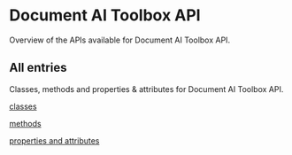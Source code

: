[
This is a templated file. Adding content to this file may result in it being
reverted. Instead, if you want to place additional content, create an
"overview_content.md" file in `docs/` directory. The Sphinx tool will
pick up on the content and merge the content.
]: #

# Document AI Toolbox API

Overview of the APIs available for Document AI Toolbox API.

## All entries

Classes, methods and properties & attributes for
Document AI Toolbox API.

[classes](https://cloud.google.com/python/docs/reference/documentai-toolbox/latest/summary_class.html)

[methods](https://cloud.google.com/python/docs/reference/documentai-toolbox/latest/summary_method.html)

[properties and
attributes](https://cloud.google.com/python/docs/reference/documentai-toolbox/latest/summary_property.html)
